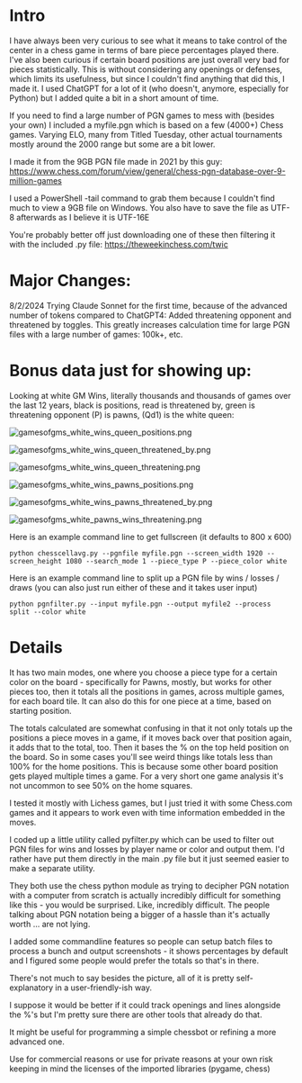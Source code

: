 # Intro

I have always been very curious to see what it means to take control of the center in a chess game in terms of bare piece percentages played there.
I've also been curious if certain board positions are just overall very bad for pieces statistically.
This is without considering any openings or defenses, which limits its usefulness, but since I couldn't find anything that did this, I made it.
I used ChatGPT for a lot of it (who doesn't, anymore, especially for Python) but I added quite a bit in a short amount of time.

If you need to find a large number of PGN games to mess with (besides your own) I included a myfile.pgn which is based on a few (4000+) Chess games. Varying ELO, many from Titled Tuesday, other actual tournaments mostly around the 2000 range but some are a bit lower.

I made it from the 9GB PGN file made in 2021 by this guy:
https://www.chess.com/forum/view/general/chess-pgn-database-over-9-million-games

I used a PowerShell -tail command to grab them because I couldn't find much to view a 9GB file on Windows.
You also have to save the file as UTF-8 afterwards as I believe it is UTF-16E

You're probably better off just downloading one of these then filtering it with the included .py file:
https://theweekinchess.com/twic

# Major Changes:

8/2/2024 Trying Claude Sonnet for the first time, because of the advanced number of tokens compared to ChatGPT4: Added threatening opponent and threatened by toggles. This greatly increases calculation time for large PGN files with a large number of games: 100k+, etc.

# Bonus data just for showing up:

Looking at white GM Wins, literally thousands and thousands of games over the last 12 years, black is positions, read is threatened by, green is threatening opponent (P) is pawns, (Qd1) is the white queen:

![gamesofgms_white_wins_queen_positions.png](pngs/gamesofgms_white_wins_queen_positions.png?raw=true "gamesofgms_white_wins_queen_positions.png")

![gamesofgms_white_wins_queen_threatened_by.png](pngs/gamesofgms_white_wins_queen_threatened_by.png?raw=true "gamesofgms_white_wins_queen_threatened_by.png")

![gamesofgms_white_wins_queen_threatening.png](pngs/gamesofgms_white_wins_queen_threatening.png?raw=true "gamesofgms_white_wins_queen_threatening.png")

![gamesofgms_white_wins_pawns_positions.png](pngs/gamesofgms_white_wins_pawns_positions.png?raw=true "gamesofgms_white_wins_pawns_positions.png")

![gamesofgms_white_wins_pawns_threatened_by.png](pngs/gamesofgms_white_wins_pawns_threatened_by.png?raw=true "gamesofgms_white_wins_pawns_threatened_by.png")

![gamesofgms_white_pawns_wins_threatening.png](pngs/gamesofgms_white_pawns_wins_threatening.png?raw=true "gamesofgms_white_pawns_wins_threatening.png")

Here is an example command line to get fullscreen (it defaults to 800 x 600)
```
python chesscellavg.py --pgnfile myfile.pgn --screen_width 1920 --screen_height 1080 --search_mode 1 --piece_type P --piece_color white
```

Here is an example command line to split up a PGN file by wins / losses / draws (you can also just run either of these and it takes user input)
```
python pgnfilter.py --input myfile.pgn --output myfile2 --process split --color white
```
# Details

It has two main modes, one where you choose a piece type for a certain color on the board - specifically for Pawns, mostly, but works for other pieces too, then it totals all the positions in games, across multiple games, for each board tile. It can also do this for one piece at a time, based on starting position.

The totals calculated are somewhat confusing in that it not only totals up the positions a piece moves in a game, if it moves back over that position again, it adds that to the total, too. Then it bases the % on the top held position on the board. So in some cases you'll see weird things like totals less than 100% for the home positions. This is because some other board position gets played multiple times a game. For a very short one game analysis it's not uncommon to see 50% on the home squares.

I tested it mostly with Lichess games, but I just tried it with some Chess.com games and it appears to work even with time information embedded in the moves.

I coded up a little utility called pyfilter.py which can be used to filter out PGN files for wins and losses by player name or color and output them. I'd rather have put them directly in the main .py file but it just seemed easier to make a separate utility. 

They both use the chess python module as trying to decipher PGN notation with a computer from scratch is actually incredibly difficult for something like this - you would be surprised. Like, incredibly difficult. The people talking about PGN notation being a bigger of a hassle than it's actually worth ... are not lying.

I added some commandline features so people can setup batch files to process a bunch and output screenshots - it shows percentages by default and I figured some people would prefer the totals so that's in there.

There's not much to say besides the picture, all of it is pretty self-explanatory in a user-friendly-ish way.

I suppose it would be better if it could track openings and lines alongside the %'s but I'm pretty sure there are other tools that already do that.

It might be useful for programming a simple chessbot or refining a more advanced one.

Use for commercial reasons or use for private reasons at your own risk keeping in mind the licenses of the imported libraries (pygame, chess)


